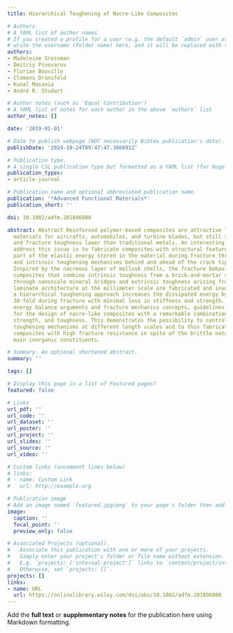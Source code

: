 ```yaml
---
title: Hierarchical Toughening of Nacre-Like Composites

# Authors
# A YAML list of author names
# If you created a profile for a user (e.g. the default `admin` user at `content/authors/admin/`), 
# write the username (folder name) here, and it will be replaced with their full name and linked to their profile.
authors:
- Madeleine Grossman
- Dmitriy Pivovarov
- Florian Bouville
- Clemens Dransfeld
- Kunal Masania
- André R. Studart

# Author notes (such as 'Equal Contribution')
# A YAML list of notes for each author in the above `authors` list
author_notes: []

date: '2019-01-01'

# Date to publish webpage (NOT necessarily Bibtex publication's date).
publishDate: '2024-10-24T09:47:47.386691Z'

# Publication type.
# A single CSL publication type but formatted as a YAML list (for Hugo requirements).
publication_types:
- article-journal

# Publication name and optional abbreviated publication name.
publication: '*Advanced Functional Materials*'
publication_short: ''

doi: 10.1002/adfm.201806800

abstract: Abstract Reinforced polymer-based composites are attractive lightweight
  materials for aircrafts, automobiles, and turbine blades, but still show strength
  and fracture toughness lower than traditional metals. An interesting approach to
  address this issue is to fabricate composites with structural features that absorb
  part of the elastic energy stored in the material during fracture through extrinsic
  and intrinsic toughening mechanisms behind and ahead of the crack tip, respectively.
  Inspired by the nacreous layer of mollusk shells, the fracture behavior of multiscale
  composites that combine intrinsic toughness from a brick-and-mortar structure connected
  through nanoscale mineral bridges and extrinsic toughness arising from a brittle–ductile
  laminate architecture at the millimeter scale are fabricated and investigated. Such
  a hierarchical toughening approach increases the dissipated energy by more than
  30-fold during fracture with minimal loss in stiffness and strength. Using simple
  energy balance arguments and fracture mechanics concepts, guidelines are established
  for the design of nacre-like composites with a remarkable combination of stiffness,
  strength, and toughness. This demonstrates the possibility to controllably introduce
  toughening mechanisms at different length scales and to thus fabricate hierarchical
  composites with high fracture resistance in spite of the brittle nature of their
  main inorganic constituents.

# Summary. An optional shortened abstract.
summary: ''

tags: []

# Display this page in a list of Featured pages?
featured: false

# Links
url_pdf: ''
url_code: ''
url_dataset: ''
url_poster: ''
url_project: ''
url_slides: ''
url_source: ''
url_video: ''

# Custom links (uncomment lines below)
# links:
# - name: Custom Link
#   url: http://example.org

# Publication image
# Add an image named `featured.jpg/png` to your page's folder then add a caption below.
image:
  caption: ''
  focal_point: ''
  preview_only: false

# Associated Projects (optional).
#   Associate this publication with one or more of your projects.
#   Simply enter your project's folder or file name without extension.
#   E.g. `projects: ['internal-project']` links to `content/project/internal-project/index.md`.
#   Otherwise, set `projects: []`.
projects: []
links:
- name: URL
  url: https://onlinelibrary.wiley.com/doi/abs/10.1002/adfm.201806800
---
```


Add the **full text** or **supplementary notes** for the publication here using Markdown formatting.
